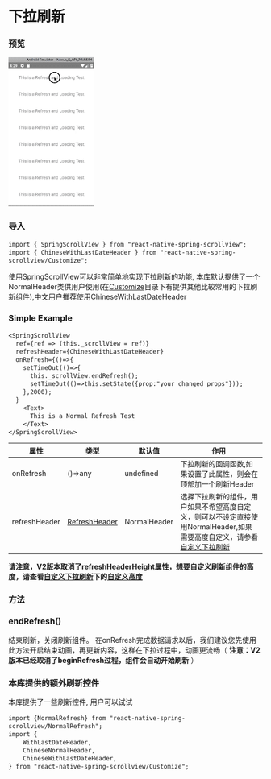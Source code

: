 # 下拉刷新

### 预览
![Preview](../../res/RefreshingStickyContent.gif)

### 导入

```$js
import { SpringScrollView } from "react-native-spring-scrollview";
import { ChineseWithLastDateHeader } from "react-native-spring-scrollview/Customize";
```

使用SpringScrollView可以非常简单地实现下拉刷新的功能, 本库默认提供了一个NormalHeader类供用户使用(在[Customize](https://github.com/bolan9999/react-native-spring-scrollview/tree/master/src/Customize)目录下有提供其他比较常用的下拉刷新组件),中文用户推荐使用ChineseWithLastDateHeader

### Simple Example

```$js
<SpringScrollView
  ref={ref => (this._scrollView = ref)}
  refreshHeader={ChineseWithLastDateHeader}
  onRefresh={()=>{
    setTimeOut(()=>{
      this._scrollView.endRefresh();
      setTimeOut(()=>this.setState({prop:"your changed props"}));
    },2000);
  }
    <Text>
      This is a Normal Refresh Test
    </Text>
</SpringScrollView>
```

属性  |  类型  |  默认值  |  作用  
---- | ------ | --------- | --------
onRefresh | ()=>any | undefined | 下拉刷新的回调函数,如果设置了此属性，则会在顶部加一个刷新Header
refreshHeader | [RefreshHeader](https://github.com/bolan9999/react-native-spring-scrollview/blob/master/src/RefreshHeader.js) | NormalHeader | 选择下拉刷新的组件，用户如果不希望高度自定义，则可以不设定直接使用NormalHeader,如果需要高度自定义，请参看[自定义下拉刷新](zh-cn/V2/CustomRefresh)


**请注意，V2版本取消了refreshHeaderHeight属性，想要自定义刷新组件的高度，请查看[自定义下拉刷新](zh-cn/V2/CustomRefresh)下的[自定义高度](zh-cn/V2/CustomRefresh?id=自定义刷新组件的高度)**


### 方法

### endRefresh()

结束刷新，关闭刷新组件。 在onRefresh完成数据请求以后，我们建议您先使用此方法开启结束动画，再更新内容，这样在下拉过程中，动画更流畅（ **注意：V2版本已经取消了beginRefresh过程，组件会自动开始刷新** ）

### 本库提供的额外刷新控件

本库提供了一些刷新控件, 用户可以试试
```
import {NormalRefresh} from "react-native-spring-scrollview/NormalRefresh";
import {
    WithLastDateHeader,
    ChineseNormalHeader,
    ChineseWithLastDateHeader,
} from "react-native-spring-scrollview/Customize";
```
